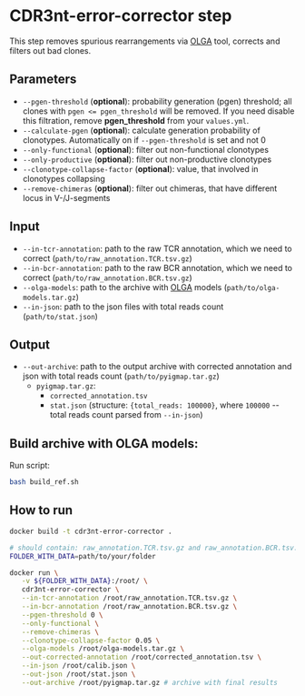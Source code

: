 # CDR3nt-error-corrector step

This step removes spurious rearrangements via [OLGA](https://github.com/statbiophys/OLGA) tool, corrects and filters out bad clones.

## Parameters
* `--pgen-threshold` (**optional**): probability generation (pgen) threshold; all clones with `pgen <= pgen_threshold` will be removed. If you need disable this filtration, remove **pgen_threshold** from your `values.yml`.
* `--calculate-pgen` (**optional**): calculate generation probability of clonotypes. Automatically on if `--pgen-threshold` is set and not 0
* `--only-functional` (**optional**): filter out non-functional clonotypes
* `--only-productive` (**optional**): filter out non-productive clonotypes
* `--clonotype-collapse-factor` (**optional**): value, that involved in clonotypes collapsing
* `--remove-chimeras` (**optional**): filter out chimeras, that have different locus in V-/J-segments

## Input

* `--in-tcr-annotation`: path to the raw TCR annotation, which we need to correct (`path/to/raw_annotation.TCR.tsv.gz`)
* `--in-bcr-annotation`: path to the raw BCR annotation, which we need to correct (`path/to/raw_annotation.BCR.tsv.gz`)
* `--olga-models`: path to the archive with [OLGA](https://github.com/statbiophys/OLGA/tree/master/olga/default_models) models (`path/to/olga-models.tar.gz`)
* `--in-json`: path to the json files with total reads count (`path/to/stat.json`)

## Output

* `--out-archive`: path to the output archive with corrected annotation and json with total reads count (`path/to/pyigmap.tar.gz`)
  * `pyigmap.tar.gz`:
    * `corrected_annotation.tsv`
    * `stat.json` (structure: `{total_reads: 100000}`, where `100000` -- total reads count parsed from `--in-json`)


## Build archive with OLGA models:

Run script:
```bash
bash build_ref.sh
``` 

## How to run

```bash
docker build -t cdr3nt-error-corrector .

# should contain: raw_annotation.TCR.tsv.gz and raw_annotation.BCR.tsv.gz, olga-models.tar.gz and calib.json (or fastp.json)
FOLDER_WITH_DATA=path/to/your/folder

docker run \
   -v ${FOLDER_WITH_DATA}:/root/ \
   cdr3nt-error-corrector \
   --in-tcr-annotation /root/raw_annotation.TCR.tsv.gz \
   --in-bcr-annotation /root/raw_annotation.BCR.tsv.gz \
   --pgen-threshold 0 \
   --only-functional \
   --remove-chimeras \
   --clonotype-collapse-factor 0.05 \
   --olga-models /root/olga-models.tar.gz \
   --out-corrected-annotation /root/corrected_annotation.tsv \
   --in-json /root/calib.json \
   --out-json /root/stat.json \
   --out-archive /root/pyigmap.tar.gz # archive with final results
```